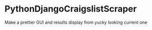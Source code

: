 # PythonDjangoCraigslistScraper
Make a prettier GUI and results display from yucky looking current one
